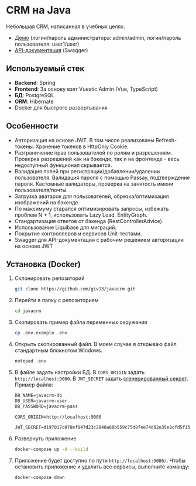 # CRM на Java

Небольшая CRM, написанная в учебных целях.

- [Демо](http://javacrm.giv13.beget.tech/) (логин/пароль администратора: admin/admin, логин/пароль пользователя: user1/user)
- [API-документация](http://javacrm.giv13.beget.tech/api/swagger-ui/index.html) (Swagger)

## Используемый стек

- **Backend**: Spring
- **Frontend**: За основу взят Vuestic Admin (Vue, TypeScript)
- **БД**: PostgreSQL
- **ORM**: Hibernate
- Docker для быстрого развертывания

## Особенности

- Авторизация на основе JWT. В том числе реализованы Refresh-токены. Хранение токенов в HttpOnly Cookie.
- Разграничение прав пользователей по ролям и разрешениям. Проверка разрешений как на бэкенде, так и на фронтенде - весь недоступный функционал скрывается.
- Валидация полей при регистрации/добавлении/удалении пользователя. Валидация пароля с помощью Passay, подтверждение пароля. Кастомные валидаторы, проверка на занятость имени пользователя/почты.
- Загрузка аватарок для пользователей, обрезка/оптимизация изображений на бэкенде.
- По максимуму старался оптимизировать запросы, избежать проблем N + 1, использовать Lazy Load, EntityGraph.
- Стандартизация ответов от бэкенда (RestControllerAdvice).
- Использование Liquibase для миграций.
- Покрытие контроллеров и сервисов Unit-тестами.
- Swagger для API-документации c рабочим решением авторизации на основе JWT

## Установка (Docker)

1. Склонировать репозиторий

    ```bash
    git clone https://github.com/giv13/javacrm.git
    ```

2. Перейти в папку с репозиторием

    ```bash
    cd javacrm
    ```
   
3. Скопировать пример файла переменных окружения

    ```bash
    cp .env.example .env
    ```

4. Открыть скопированный файл. В моем случае я открываю файл стандартным блокнотом Windows.

    ```bash
    notepad .env
    ```
   
5. В файле задать настройки БД. В `CORS_ORIGIN` задать `http://localhost:9000`. В `JWT_SECRET` задать [сгенерированный секрет](https://jwtsecret.com/generate). Пример файла:

    ```txt
    DB_NAME=javacrm-db
    DB_USER=javacrm-user
    DB_PASSWORD=javacrm-pass
    
    CORS_ORIGIN=http://localhost:9000
    
    JWT_SECRET=d197017c078ef847d23c2648a60b559c75d8fee74d02e35e8cfd5f152f00f45bef3a79833c749e64c846ffa006ee4a5671d87f951be483946d9fb13dc190b410dc77a8b6289e16d823edb300d00dc6f2b74f3f8927ee9b383aefd5a1f91733f443f36207d5eaa80dbde4fe2e36558e257261fee03be3e93ce3e21339aa718f5d
    ```

6. Развернуть приложение

    ```bash
    docker-compose up -d --build
    ```

7. Приложение будет доступно по пути `http://localhost:9000/`. Чтобы остановить приложение и удалить все сервисы, выполните команду:

    ```bash
    docker-compose down
    ```